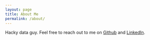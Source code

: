 ```yaml
---
layout: page
title: About Me
permalink: /about/
---
```


Hacky data guy. Feel free to reach out to me on [Github](https://github.com/btahir) and [LinkedIn](https://www.linkedin.com/in/biltahir).
